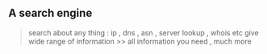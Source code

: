 ## A search engine 

> search about any thing : ip , dns , asn , server lookup , whois etc
> give wide range of information >> all information you need , much more